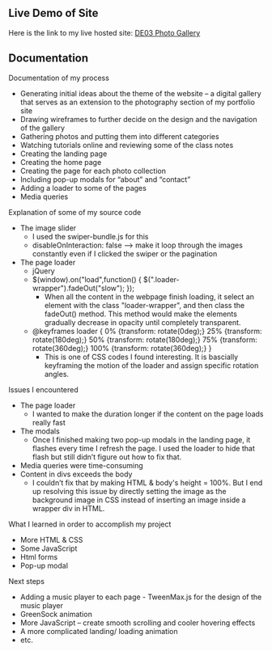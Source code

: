 Live Demo of Site
--
Here is the link to my live hosted site: [DE03 Photo Gallery](https://ericatang.github.io/final-gallery-site/)

Documentation
--
Documentation of my process
- Generating initial ideas about the theme of the website – a digital gallery that serves as an extension to the photography section of my portfolio site
- Drawing wireframes to further decide on the design and the navigation of the gallery
- Gathering photos and putting them into different categories
- Watching tutorials online and reviewing some of the class notes
- Creating the landing page
- Creating the home page
- Creating the page for each photo collection
- Including pop-up modals for “about” and “contact”
- Adding a loader to some of the pages
- Media queries

Explanation of some of my source code
- The image slider
  - I used the swiper-bundle.js for this
  - disableOnInteraction: false --> make it loop through the images constantly even if I clicked the swiper or the pagination
- The page loader 
  - jQuery
  - $(window).on("load",function() {
			$(".loader-wrapper").fadeOut("slow");
		});
	- When all the content in the webpage finish loading, it select an element with the class "loader-wrapper", and then class the fadeOut() method. This method would make the elements gradually decrease in opacity until completely transparent. 
  - @keyframes loader {
	0% {transform: rotate(0deg);}
	25% {transform: rotate(180deg);}
	50% {transform: rotate(180deg);}
	75% {transform: rotate(360deg);}
	100% {transform: rotate(360deg);}
}
	- This is one of CSS codes I found interesting. It is bascially keyframing the motion of the loader and assign specific rotation angles.  

Issues I encountered
- The page loader
  - I wanted to make the duration longer if the content on the page loads really fast
- The modals
  - Once I finished making two pop-up modals in the landing page, it flashes every time I refresh the page. I used the loader to hide that flash but still didn’t figure out how to fix that. 
- Media queries were time-consuming
- Content in divs exceeds the body
  - I couldn’t fix that by making HTML & body's height = 100%. But I end up resolving this issue by directly setting the image as the background image in CSS instead of inserting an image inside a wrapper div in HTML.

What I learned in order to accomplish my project
- More HTML & CSS
- Some JavaScript
- Html forms
- Pop-up modal

Next steps
- Adding a music player to each page - TweenMax.js for the design of the music player
- GreenSock animation
- More JavaScript – create smooth scrolling and cooler hovering effects
- A more complicated landing/ loading animation
- etc.
